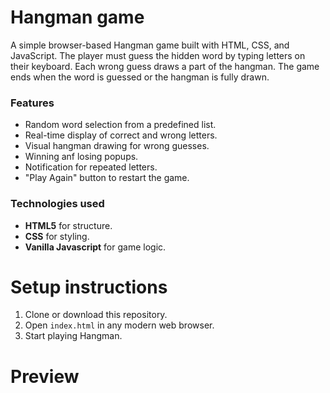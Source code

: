 # Hangman game
A simple browser-based Hangman game built with HTML, CSS, and JavaScript. The player must guess the hidden word by typing letters on their keyboard. Each wrong guess draws a part of the hangman. The game ends when the word is guessed or the hangman is fully drawn.

### Features
- Random word selection from a predefined list.
- Real-time display of correct and wrong letters.
- Visual hangman drawing for wrong guesses.
- Winning anf losing popups.
- Notification for repeated letters.
- "Play Again" button to restart the game.

### Technologies used
- **HTML5** for structure.
- **CSS** for styling.
- **Vanilla Javascript** for game logic.

# Setup instructions
1. Clone or download this repository.
2. Open ``index.html`` in any modern web browser.
3. Start playing Hangman.

# Preview
